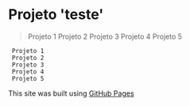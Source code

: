 # Projeto 'teste'

> Projeto 1
> Projeto 2
> Projeto 3
> Projeto 4
> Projeto 5

```
 Projeto 1
 Projeto 2
 Projeto 3
 Projeto 4
 Projeto 5

```

This site was built using [GitHub Pages](https://teste/)
